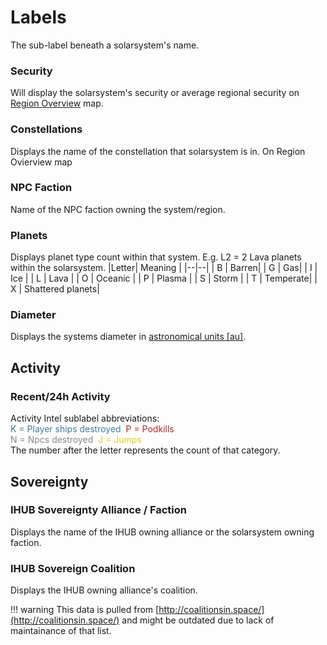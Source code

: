 # Labels
The sub-label beneath a solarsystem's name.

### Security
Will display the solarsystem's security or average regional security on [Region Overview](https://eveeye.readthedocs.io/en/latest/map/layout/) map.
### Constellations
Displays the name of the constellation that solarsystem is in. On Region Ovierview map
### NPC Faction
Name of the NPC faction owning the system/region.
### Planets
Displays planet type count within that system.
E.g. L2 = 2 Lava planets within the solarsystem.
|Letter| Meaning |
|--|--|
| B | Barren|
| G | Gas|
| I | Ice |
| L | Lava |
| O | Oceanic |
| P | Plasma |
| S | Storm |
| T | Temperate|
| X | Shattered planets|

### Diameter
Displays the systems diameter in <a href="https://en.wikipedia.org/wiki/Astronomical_unit" target="_blank">astronomical units [au]</a>.

## Activity
### Recent/24h Activity
Activity Intel sublabel abbreviations:<br><span style="color:#437c97">K = Player ships destroyed</span>&nbsp;&nbsp;<span style="color:#ac2d2d">P = Podkills</span><br><span style="color:#888888">N = Npcs destroyed</span>&nbsp;&nbsp;<span style="color:#e6cf18">J = Jumps</span><br>
The number after the letter represents the count of that category.

## Sovereignty
### IHUB Sovereignty Alliance / Faction
Displays the name of the IHUB owning alliance or the solarsystem owning faction.
### IHUB Sovereign Coalition
Displays the IHUB owning alliance's coalition.

!!! warning
    This data is pulled from [http://coalitionsin.space/](http://coalitionsin.space/) and might be outdated due to lack of maintainance of that list.
<!--stackedit_data:
eyJoaXN0b3J5IjpbMTkxNTkzNTQ2NywtMTE4NDQ2MjQzNiwxOD
Y1ODEyNDcsMTY1NTYzODU5OV19
-->